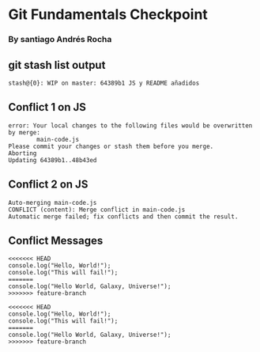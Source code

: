 # Git Fundamentals Checkpoint  

### By santiago Andrés Rocha  

## git stash list output  
```
stash@{0}: WIP on master: 64389b1 JS y README añadidos
```

## Conflict 1 on JS  
```
error: Your local changes to the following files would be overwritten by merge:
        main-code.js
Please commit your changes or stash them before you merge.
Aborting
Updating 64389b1..48b43ed
```
## Conflict 2 on JS  
```
Auto-merging main-code.js
CONFLICT (content): Merge conflict in main-code.js
Automatic merge failed; fix conflicts and then commit the result.
```
## Conflict Messages  
```
<<<<<<< HEAD
console.log("Hello, World!");
console.log("This will fail!");
=======
console.log("Hello World, Galaxy, Universe!");
>>>>>>> feature-branch

<<<<<<< HEAD
console.log("Hello, World!");
console.log("This will fail!");
=======
console.log("Hello World, Galaxy, Universe!");
>>>>>>> feature-branch
```
